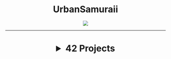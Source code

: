 <h1 align="center">UrbanSamuraii</h1>
 
<p align="center"> <a href="https://profile.intra.42.fr/users/ankhabar"><img src="https://badge42.vercel.app/api/v2/clfuo3if4001108l4hyh8vu4g/stats?cursusId=21&coalitionId=48"/></a></p>
<hr>
 
<h1 align="center">
<details>
<summary> 42 Projects </summary>
<hr>

<a>ft_irc  <img src="https://badge42.vercel.app/api/v2/clfuo3if4001108l4hyh8vu4g/project/2912395"/></a>

<a>cpp 00 - 09  <img src="https://badge42.vercel.app/api/v2/clfuo3if4001108l4hyh8vu4g/project/3072238"/></a>

<a>inception  <img src="https://badge42.vercel.app/api/v2/clfuo3if4001108l4hyh8vu4g/project/3027341"/></a>
 
<a>miniRT  <img src="https://badge42.vercel.app/api/v2/clfuo3if4001108l4hyh8vu4g/project/3078457"/></a>
 
<a>philosophers  <img src="https://badge42.vercel.app/api/v2/clfuo3if4001108l4hyh8vu4g/project/3027341"/></a>

<a>push_swap  <img src="https://badge42.vercel.app/api/v2/clfuo3if4001108l4hyh8vu4g/project/2943624"/></a>

<a>minishell  <img src="https://badge42.vercel.app/api/v2/clfuo3if4001108l4hyh8vu4g/project/2963948"/></a>
  
<a>so_long  <img src="https://badge42.vercel.app/api/v2/clfuo3if4001108l4hyh8vu4g/project/2912395"/></a>

<a>exam rank 02/03/04/05  <img src="https://badge42.vercel.app/api/v2/clfuo3if4001108l4hyh8vu4g/project/2948280"/></a>
  
<hr>
</details>

